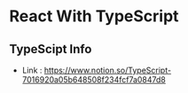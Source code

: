 # React With TypeScript

## TypeScipt Info

- Link : https://www.notion.so/TypeScript-7016920a05b648508f234fcf7a0847d8


